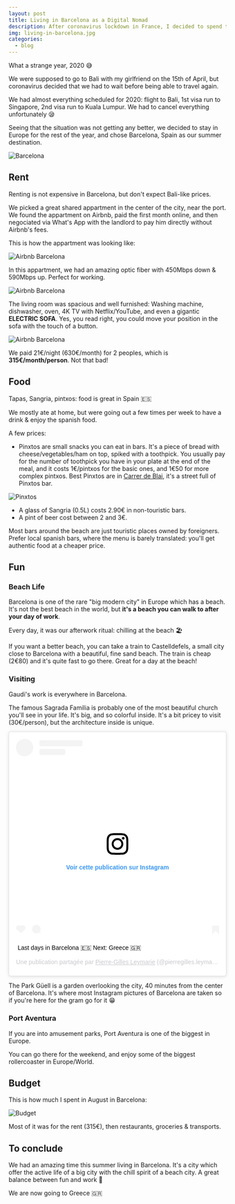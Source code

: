 ```yaml
---
layout: post
title: Living in Barcelona as a Digital Nomad
description: After coronavirus lockdown in France, I decided to spend the summer in Barcelona, Spain
img: living-in-barcelona.jpg
categories:
  - blog
---
```


What a strange year, 2020 😅

We were supposed to go to Bali with my girlfriend on the 15th of April, but coronavirus decided that we had to wait before being able to travel again.

We had almost everything scheduled for 2020: flight to Bali, 1st visa run to Singapore, 2nd visa run to Kuala Lumpur. We had to cancel everything unfortunately 😪

Seeing that the situation was not getting any better, we decided to stay in Europe for the rest of the year, and chose Barcelona, Spain as our summer destination.

![Barcelona](/assets/img/2020-barcelona/cover.jpg)

## Rent

Renting is not expensive in Barcelona, but don't expect Bali-like prices.

We picked a great shared appartment in the center of the city, near the port. We found the appartment on Airbnb, paid the first month online, and then negociated via What's App with the landlord to pay him directly without Airbnb's fees.

This is how the appartment was looking like:

![Airbnb Barcelona](/assets/img/2020-barcelona/airbnb.jpg)

In this appartment, we had an amazing optic fiber with 450Mbps down & 590Mbps up. Perfect for working.

![Airbnb Barcelona](/assets/img/2020-barcelona/airbnb-speed-test.jpg)

The living room was spacious and well furnished: Washing machine, dishwasher, oven, 4K TV with Netflix/YouTube, and even a gigantic **ELECTRIC SOFA**. Yes, you read right, you could move your position in the sofa with the touch of a button.

![Airbnb Barcelona](/assets/img/2020-barcelona/airbnb-2.jpg)

We paid 21€/night (630€/month) for 2 peoples, which is **315€/month/person**. Not that bad!

## Food

Tapas, Sangria, pintxos: food is great in Spain 🇪🇸

We mostly ate at home, but were going out a few times per week to have a drink & enjoy the spanish food.

A few prices:

- Pinxtos are small snacks you can eat in bars. It's a piece of bread with cheese/vegetables/ham on top, spiked with a toothpick. You usually pay for the number of toothpick you have in your plate at the end of the meal, and it costs 1€/pintxos for the basic ones, and 1€50 for more complex pintxos. Best Pinxtos are in [Carrer de Blai](https://www.google.com/maps/place/Carrer+de+Blai,+08004+Barcelona), it's a street full of Pinxtos bar.

![Pinxtos](/assets/img/2020-barcelona/pinxtos.jpg)

- A glass of Sangria (0.5L) costs 2.90€ in non-touristic bars.
- A pint of beer cost between 2 and 3€.

Most bars around the beach are just touristic places owned by foreigners. Prefer local spanish bars, where the menu is barely translated: you'll get authentic food at a cheaper price.

## Fun

### Beach Life

Barcelona is one of the rare "big modern city" in Europe which has a beach. It's not the best beach in the world, but **it's a beach you can walk to after your day of work**.

Every day, it was our afterwork ritual: chilling at the beach 🏖️

If you want a better beach, you can take a train to Castelldefels, a small city close to Barcelona with a beautiful, fine sand beach. The train is cheap (2€80) and it's quite fast to go there. Great for a day at the beach!

### Visiting

Gaudi's work is everywhere in Barcelona.

The famous Sagrada Familia is probably one of the most beautiful church you'll see in your life. It's big, and so colorful inside. It's a bit pricey to visit (30€/person), but the architecture inside is unique.

<blockquote class="instagram-media" data-instgrm-captioned data-instgrm-permalink="https://www.instagram.com/p/CFKeZGiim0v/?utm_source=ig_embed&amp;utm_campaign=loading" data-instgrm-version="12" style=" background:#FFF; border:0; border-radius:3px; box-shadow:0 0 1px 0 rgba(0,0,0,0.5),0 1px 10px 0 rgba(0,0,0,0.15); margin: 1px; max-width:540px; min-width:326px; padding:0; width:99.375%; width:-webkit-calc(100% - 2px); width:calc(100% - 2px);"><div style="padding:16px;"> <a href="https://www.instagram.com/p/CFKeZGiim0v/?utm_source=ig_embed&amp;utm_campaign=loading" style=" background:#FFFFFF; line-height:0; padding:0 0; text-align:center; text-decoration:none; width:100%;" target="_blank"> <div style=" display: flex; flex-direction: row; align-items: center;"> <div style="background-color: #F4F4F4; border-radius: 50%; flex-grow: 0; height: 40px; margin-right: 14px; width: 40px;"></div> <div style="display: flex; flex-direction: column; flex-grow: 1; justify-content: center;"> <div style=" background-color: #F4F4F4; border-radius: 4px; flex-grow: 0; height: 14px; margin-bottom: 6px; width: 100px;"></div> <div style=" background-color: #F4F4F4; border-radius: 4px; flex-grow: 0; height: 14px; width: 60px;"></div></div></div><div style="padding: 19% 0;"></div> <div style="display:block; height:50px; margin:0 auto 12px; width:50px;"><svg width="50px" height="50px" viewBox="0 0 60 60" version="1.1" xmlns="https://www.w3.org/2000/svg" xmlns:xlink="https://www.w3.org/1999/xlink"><g stroke="none" stroke-width="1" fill="none" fill-rule="evenodd"><g transform="translate(-511.000000, -20.000000)" fill="#000000"><g><path d="M556.869,30.41 C554.814,30.41 553.148,32.076 553.148,34.131 C553.148,36.186 554.814,37.852 556.869,37.852 C558.924,37.852 560.59,36.186 560.59,34.131 C560.59,32.076 558.924,30.41 556.869,30.41 M541,60.657 C535.114,60.657 530.342,55.887 530.342,50 C530.342,44.114 535.114,39.342 541,39.342 C546.887,39.342 551.658,44.114 551.658,50 C551.658,55.887 546.887,60.657 541,60.657 M541,33.886 C532.1,33.886 524.886,41.1 524.886,50 C524.886,58.899 532.1,66.113 541,66.113 C549.9,66.113 557.115,58.899 557.115,50 C557.115,41.1 549.9,33.886 541,33.886 M565.378,62.101 C565.244,65.022 564.756,66.606 564.346,67.663 C563.803,69.06 563.154,70.057 562.106,71.106 C561.058,72.155 560.06,72.803 558.662,73.347 C557.607,73.757 556.021,74.244 553.102,74.378 C549.944,74.521 548.997,74.552 541,74.552 C533.003,74.552 532.056,74.521 528.898,74.378 C525.979,74.244 524.393,73.757 523.338,73.347 C521.94,72.803 520.942,72.155 519.894,71.106 C518.846,70.057 518.197,69.06 517.654,67.663 C517.244,66.606 516.755,65.022 516.623,62.101 C516.479,58.943 516.448,57.996 516.448,50 C516.448,42.003 516.479,41.056 516.623,37.899 C516.755,34.978 517.244,33.391 517.654,32.338 C518.197,30.938 518.846,29.942 519.894,28.894 C520.942,27.846 521.94,27.196 523.338,26.654 C524.393,26.244 525.979,25.756 528.898,25.623 C532.057,25.479 533.004,25.448 541,25.448 C548.997,25.448 549.943,25.479 553.102,25.623 C556.021,25.756 557.607,26.244 558.662,26.654 C560.06,27.196 561.058,27.846 562.106,28.894 C563.154,29.942 563.803,30.938 564.346,32.338 C564.756,33.391 565.244,34.978 565.378,37.899 C565.522,41.056 565.552,42.003 565.552,50 C565.552,57.996 565.522,58.943 565.378,62.101 M570.82,37.631 C570.674,34.438 570.167,32.258 569.425,30.349 C568.659,28.377 567.633,26.702 565.965,25.035 C564.297,23.368 562.623,22.342 560.652,21.575 C558.743,20.834 556.562,20.326 553.369,20.18 C550.169,20.033 549.148,20 541,20 C532.853,20 531.831,20.033 528.631,20.18 C525.438,20.326 523.257,20.834 521.349,21.575 C519.376,22.342 517.703,23.368 516.035,25.035 C514.368,26.702 513.342,28.377 512.574,30.349 C511.834,32.258 511.326,34.438 511.181,37.631 C511.035,40.831 511,41.851 511,50 C511,58.147 511.035,59.17 511.181,62.369 C511.326,65.562 511.834,67.743 512.574,69.651 C513.342,71.625 514.368,73.296 516.035,74.965 C517.703,76.634 519.376,77.658 521.349,78.425 C523.257,79.167 525.438,79.673 528.631,79.82 C531.831,79.965 532.853,80.001 541,80.001 C549.148,80.001 550.169,79.965 553.369,79.82 C556.562,79.673 558.743,79.167 560.652,78.425 C562.623,77.658 564.297,76.634 565.965,74.965 C567.633,73.296 568.659,71.625 569.425,69.651 C570.167,67.743 570.674,65.562 570.82,62.369 C570.966,59.17 571,58.147 571,50 C571,41.851 570.966,40.831 570.82,37.631"></path></g></g></g></svg></div><div style="padding-top: 8px;"> <div style=" color:#3897f0; font-family:Arial,sans-serif; font-size:14px; font-style:normal; font-weight:550; line-height:18px;"> Voir cette publication sur Instagram</div></div><div style="padding: 12.5% 0;"></div> <div style="display: flex; flex-direction: row; margin-bottom: 14px; align-items: center;"><div> <div style="background-color: #F4F4F4; border-radius: 50%; height: 12.5px; width: 12.5px; transform: translateX(0px) translateY(7px);"></div> <div style="background-color: #F4F4F4; height: 12.5px; transform: rotate(-45deg) translateX(3px) translateY(1px); width: 12.5px; flex-grow: 0; margin-right: 14px; margin-left: 2px;"></div> <div style="background-color: #F4F4F4; border-radius: 50%; height: 12.5px; width: 12.5px; transform: translateX(9px) translateY(-18px);"></div></div><div style="margin-left: 8px;"> <div style=" background-color: #F4F4F4; border-radius: 50%; flex-grow: 0; height: 20px; width: 20px;"></div> <div style=" width: 0; height: 0; border-top: 2px solid transparent; border-left: 6px solid #f4f4f4; border-bottom: 2px solid transparent; transform: translateX(16px) translateY(-4px) rotate(30deg)"></div></div><div style="margin-left: auto;"> <div style=" width: 0px; border-top: 8px solid #F4F4F4; border-right: 8px solid transparent; transform: translateY(16px);"></div> <div style=" background-color: #F4F4F4; flex-grow: 0; height: 12px; width: 16px; transform: translateY(-4px);"></div> <div style=" width: 0; height: 0; border-top: 8px solid #F4F4F4; border-left: 8px solid transparent; transform: translateY(-4px) translateX(8px);"></div></div></div></a> <p style=" margin:8px 0 0 0; padding:0 4px;"> <a href="https://www.instagram.com/p/CFKeZGiim0v/?utm_source=ig_embed&amp;utm_campaign=loading" style=" color:#000; font-family:Arial,sans-serif; font-size:14px; font-style:normal; font-weight:normal; line-height:17px; text-decoration:none; word-wrap:break-word;" target="_blank">Last days in Barcelona 🇪🇸 Next: Greece 🇬🇷</a></p> <p style=" color:#c9c8cd; font-family:Arial,sans-serif; font-size:14px; line-height:17px; margin-bottom:0; margin-top:8px; overflow:hidden; padding:8px 0 7px; text-align:center; text-overflow:ellipsis; white-space:nowrap;">Une publication partagée par <a href="https://www.instagram.com/pierregilles.leymarie/?utm_source=ig_embed&amp;utm_campaign=loading" style=" color:#c9c8cd; font-family:Arial,sans-serif; font-size:14px; font-style:normal; font-weight:normal; line-height:17px;" target="_blank"> Pierre-Gilles Leymarie</a> (@pierregilles.leymarie) le <time style=" font-family:Arial,sans-serif; font-size:14px; line-height:17px;" datetime="2020-09-15T16:20:25+00:00">15 Sept. 2020 à 9 :20 PDT</time></p></div></blockquote> <script async src="//www.instagram.com/embed.js"></script>

The Park Güell is a garden overlooking the city, 40 minutes from the center of Barcelona. It's where most Instagram pictures of Barcelona are taken so if you're here for the gram go for it 😁

### Port Aventura

If you are into amusement parks, Port Aventura is one of the biggest in Europe.

You can go there for the weekend, and enjoy some of the biggest rollercoaster in Europe/World.

## Budget

This is how much I spent in August in Barcelona:

![Budget](/assets/img/2020-barcelona/budget.jpg)

Most of it was for the rent (315€), then restaurants, groceries & transports.

## To conclude

We had an amazing time this summer living in Barcelona. It's a city which offer the active life of a big city with the chill spirit of a beach city. A great balance between fun and work 🙂

We are now going to Greece 🇬🇷
